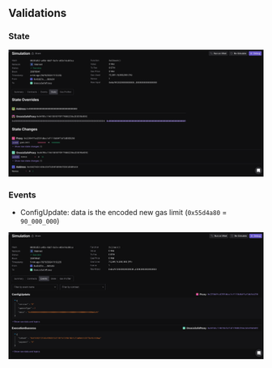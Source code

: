 ## Validations

### State

![](./images/state.png)

### Events

* ConfigUpdate: data is the encoded new gas limit (`0x55d4a80` = `90_000_000`)

![](./images/events.png)